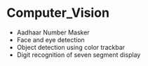 # Computer_Vision
-  Aadhaar Number Masker
-  Face and eye detection
-  Object detection using color trackbar
-  Digit recognition of seven segment display
